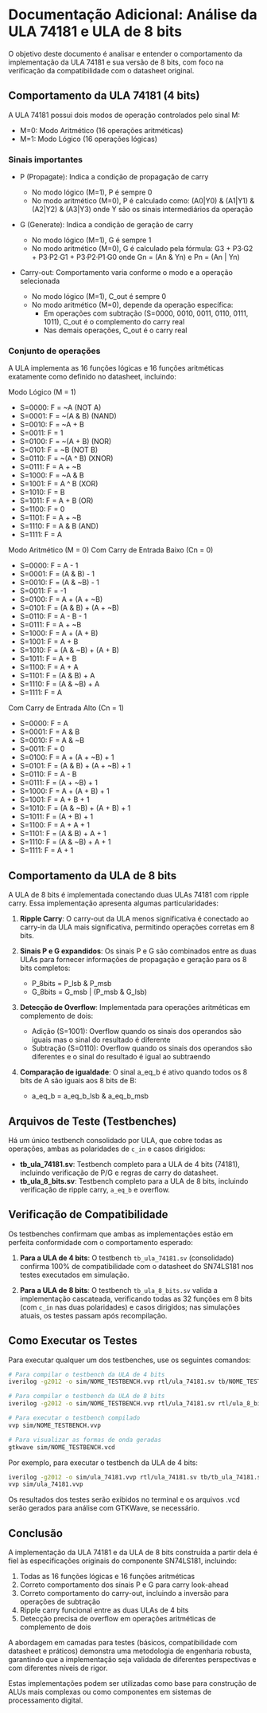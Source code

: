 # Documentação Adicional: Análise da ULA 74181 e ULA de 8 bits

O objetivo deste documento é analisar e entender o comportamento da implementação da ULA 74181 e sua versão de 8 bits, com foco na verificação da compatibilidade com o datasheet original.

## Comportamento da ULA 74181 (4 bits)

A ULA 74181 possui dois modos de operação controlados pelo sinal M:
- M=0: Modo Aritmético (16 operações aritméticas)
- M=1: Modo Lógico (16 operações lógicas)

### Sinais importantes
- P (Propagate): Indica a condição de propagação de carry
  - No modo lógico (M=1), P é sempre 0
  - No modo aritmético (M=0), P é calculado como: (A0|Y0) & (A1|Y1) & (A2|Y2) & (A3|Y3)
    onde Y são os sinais intermediários da operação
  
- G (Generate): Indica a condição de geração de carry
  - No modo lógico (M=1), G é sempre 1
  - No modo aritmético (M=0), G é calculado pela fórmula: G3 + P3·G2 + P3·P2·G1 + P3·P2·P1·G0
    onde Gn = (An & Yn) e Pn = (An | Yn)

- Carry-out: Comportamento varia conforme o modo e a operação selecionada
  - No modo lógico (M=1), C_out é sempre 0
  - No modo aritmético (M=0), depende da operação específica:
    - Em operações com subtração (S=0000, 0010, 0011, 0110, 0111, 1011), C_out é o complemento do carry real
    - Nas demais operações, C_out é o carry real

### Conjunto de operações
A ULA implementa as 16 funções lógicas e 16 funções aritméticas exatamente como definido no datasheet, incluindo:

Modo Lógico (M = 1)

* S=0000: F = ~A (NOT A)
* S=0001: F = ~(A & B) (NAND)
* S=0010: F = ~A + B
* S=0011: F = 1
* S=0100: F = ~(A + B) (NOR)
* S=0101: F = ~B (NOT B)
* S=0110: F = ~(A ^ B) (XNOR)
* S=0111: F = A + ~B
* S=1000: F = ~A & B
* S=1001: F = A ^ B (XOR)
* S=1010: F = B
* S=1011: F = A + B (OR)
* S=1100: F = 0
* S=1101: F = A + ~B
* S=1110: F = A & B (AND)
* S=1111: F = A

Modo Aritmético (M = 0) Com Carry de Entrada Baixo (Cn = 0)

* S=0000: F = A - 1
* S=0001: F = (A & B) - 1
* S=0010: F = (A & ~B) - 1
* S=0011: F = -1
* S=0100: F = A + (A + ~B)
* S=0101: F = (A & B) + (A + ~B)
* S=0110: F = A - B - 1
* S=0111: F = A + ~B
* S=1000: F = A + (A + B)
* S=1001: F = A + B
* S=1010: F = (A & ~B) + (A + B)
* S=1011: F = A + B
* S=1100: F = A + A
* S=1101: F = (A & B) + A
* S=1110: F = (A & ~B) + A
* S=1111: F = A

Com Carry de Entrada Alto (Cn = 1)

* S=0000: F = A
* S=0001: F = A & B
* S=0010: F = A & ~B
* S=0011: F = 0
* S=0100: F = A + (A + ~B) + 1
* S=0101: F = (A & B) + (A + ~B) + 1
* S=0110: F = A - B
* S=0111: F = (A + ~B) + 1
* S=1000: F = A + (A + B) + 1
* S=1001: F = A + B + 1
* S=1010: F = (A & ~B) + (A + B) + 1
* S=1011: F = (A + B) + 1
* S=1100: F = A + A + 1
* S=1101: F = (A & B) + A + 1
* S=1110: F = (A & ~B) + A + 1
* S=1111: F = A + 1

## Comportamento da ULA de 8 bits

A ULA de 8 bits é implementada conectando duas ULAs 74181 com ripple carry. Essa implementação apresenta algumas particularidades:

1. **Ripple Carry**: O carry-out da ULA menos significativa é conectado ao carry-in da ULA mais significativa, permitindo operações corretas em 8 bits.

2. **Sinais P e G expandidos**: Os sinais P e G são combinados entre as duas ULAs para fornecer informações de propagação e geração para os 8 bits completos:
   - P_8bits = P_lsb & P_msb
   - G_8bits = G_msb | (P_msb & G_lsb)

3. **Detecção de Overflow**: Implementada para operações aritméticas em complemento de dois:
   - Adição (S=1001): Overflow quando os sinais dos operandos são iguais mas o sinal do resultado é diferente
   - Subtração (S=0110): Overflow quando os sinais dos operandos são diferentes e o sinal do resultado é igual ao subtraendo

4. **Comparação de igualdade**: O sinal a_eq_b é ativo quando todos os 8 bits de A são iguais aos 8 bits de B:
   - a_eq_b = a_eq_b_lsb & a_eq_b_msb

## Arquivos de Teste (Testbenches)

Há um único testbench consolidado por ULA, que cobre todas as operações, ambas as polaridades de `c_in` e casos dirigidos:

- **tb_ula_74181.sv**: Testbench completo para a ULA de 4 bits (74181), incluindo verificação de P/G e regras de carry do datasheet.
- **tb_ula_8_bits.sv**: Testbench completo para a ULA de 8 bits, incluindo verificação de ripple carry, `a_eq_b` e overflow.

## Verificação de Compatibilidade

Os testbenches confirmam que ambas as implementações estão em perfeita conformidade com o comportamento esperado:

1. **Para a ULA de 4 bits**: O testbench `tb_ula_74181.sv` (consolidado) confirma 100% de compatibilidade com o datasheet do SN74LS181 nos testes executados em simulação.

2. **Para a ULA de 8 bits**: O testbench `tb_ula_8_bits.sv` valida a implementação cascateada, verificando todas as 32 funções em 8 bits (com `c_in` nas duas polaridades) e casos dirigidos; nas simulações atuais, os testes passam após recompilação.

## Como Executar os Testes

Para executar qualquer um dos testbenches, use os seguintes comandos:

```bash
# Para compilar o testbench da ULA de 4 bits
iverilog -g2012 -o sim/NOME_TESTBENCH.vvp rtl/ula_74181.sv tb/NOME_TESTBENCH.sv

# Para compilar o testbench da ULA de 8 bits
iverilog -g2012 -o sim/NOME_TESTBENCH.vvp rtl/ula_74181.sv rtl/ula_8_bits.sv tb/NOME_TESTBENCH.sv

# Para executar o testbench compilado
vvp sim/NOME_TESTBENCH.vvp

# Para visualizar as formas de onda geradas
gtkwave sim/NOME_TESTBENCH.vcd
```

Por exemplo, para executar o testbench da ULA de 4 bits:

```bash
iverilog -g2012 -o sim/ula_74181.vvp rtl/ula_74181.sv tb/tb_ula_74181.sv
vvp sim/ula_74181.vvp
```

Os resultados dos testes serão exibidos no terminal e os arquivos .vcd serão gerados para análise com GTKWave, se necessário.

## Conclusão

A implementação da ULA 74181 e da ULA de 8 bits construída a partir dela é fiel às especificações originais do componente SN74LS181, incluindo:

1. Todas as 16 funções lógicas e 16 funções aritméticas
2. Correto comportamento dos sinais P e G para carry look-ahead
3. Correto comportamento do carry-out, incluindo a inversão para operações de subtração
4. Ripple carry funcional entre as duas ULAs de 4 bits
5. Detecção precisa de overflow em operações aritméticas de complemento de dois

A abordagem em camadas para testes (básicos, compatibilidade com datasheet e práticos) demonstra uma metodologia de engenharia robusta, garantindo que a implementação seja validada de diferentes perspectivas e com diferentes níveis de rigor.

Estas implementações podem ser utilizadas como base para construção de ALUs mais complexas ou como componentes em sistemas de processamento digital.
